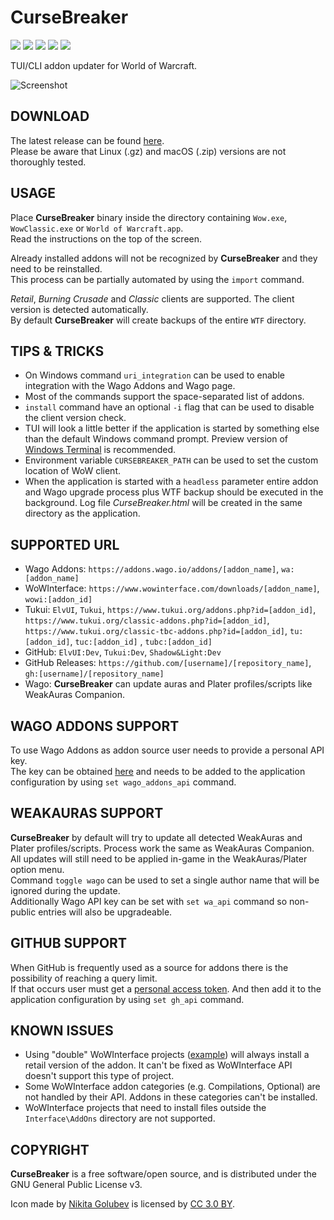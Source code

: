 # CurseBreaker

[<img src="https://img.shields.io/github/release/AcidWeb/CurseBreaker">](https://github.com/AcidWeb/CurseBreaker/releases/latest) [<img src="https://img.shields.io/github/downloads/AcidWeb/CurseBreaker/latest/total">](https://github.com/AcidWeb/CurseBreaker/releases/latest) [<img src="https://img.shields.io/github/downloads/AcidWeb/CurseBreaker/total">](https://github.com/AcidWeb/CurseBreaker/releases/latest) [<img src="https://img.shields.io/github/workflow/status/AcidWeb/CurseBreaker/Binary%20builder">](https://github.com/AcidWeb/CurseBreaker/actions) [<img src="https://img.shields.io/discord/362155557488164874?logo=discord">](https://discord.gg/G2SXFGb)

TUI/CLI addon updater for World of Warcraft.

![Screenshot](https://i.imgur.com/A3DH1xf.png)

## DOWNLOAD
The latest release can be found [here](https://github.com/AcidWeb/CurseBreaker/releases/latest).\
Please be aware that Linux (.gz) and macOS (.zip) versions are not thoroughly tested.

## USAGE
Place **CurseBreaker** binary inside the directory containing `Wow.exe`, `WowClassic.exe` or `World of Warcraft.app`.\
Read the instructions on the top of the screen.

Already installed addons will not be recognized by **CurseBreaker** and they need to be reinstalled.\
This process can be partially automated by using the `import` command.

_Retail_, _Burning Crusade_ and _Classic_ clients are supported. The client version is detected automatically.\
By default **CurseBreaker** will create backups of the entire `WTF` directory.

## TIPS & TRICKS
- On Windows command `uri_integration` can be used to enable integration with the Wago Addons and Wago page.
- Most of the commands support the space-separated list of addons.
- `install` command have an optional `-i` flag that can be used to disable the client version check.
- TUI will look a little better if the application is started by something else than the default Windows command prompt. Preview version of [Windows Terminal](https://aka.ms/terminal-preview) is recommended.
- Environment variable `CURSEBREAKER_PATH` can be used to set the custom location of WoW client.
- When the application is started with a `headless` parameter entire addon and Wago upgrade process plus WTF backup should be executed in the background. Log file _CurseBreaker.html_ will be created in the same directory as the application.

## SUPPORTED URL
- Wago Addons: `https://addons.wago.io/addons/[addon_name]`, `wa:[addon_name]`
- WoWInterface: `https://www.wowinterface.com/downloads/[addon_name]`, `wowi:[addon_id]`
- Tukui: `ElvUI`, `Tukui`, `https://www.tukui.org/addons.php?id=[addon_id]`, `https://www.tukui.org/classic-addons.php?id=[addon_id]`, `https://www.tukui.org/classic-tbc-addons.php?id=[addon_id]`, `tu:[addon_id]`, `tuc:[addon_id]` , `tubc:[addon_id]`
- GitHub: `ElvUI:Dev`, `Tukui:Dev`, `Shadow&Light:Dev`
- GitHub Releases: `https://github.com/[username]/[repository_name]`, `gh:[username]/[repository_name]`
- Wago: **CurseBreaker** can update auras and Plater profiles/scripts like WeakAuras Companion.

## WAGO ADDONS SUPPORT
To use Wago Addons as addon source user needs to provide a personal API key.\
The key can be obtained [here](https://addons.wago.io/patreon) and needs to be added to the application configuration by using `set wago_addons_api` command.

## WEAKAURAS SUPPORT
**CurseBreaker** by default will try to update all detected WeakAuras and Plater profiles/scripts. Process work the same as WeakAuras Companion.\
All updates will still need to be applied in-game in the WeakAuras/Plater option menu.\
Command `toggle wago` can be used to set a single author name that will be ignored during the update.\
Additionally Wago API key can be set with `set wa_api` command so non-public entries will also be upgradeable.

## GITHUB SUPPORT
When GitHub is frequently used as a source for addons there is the possibility of reaching a query limit.\
If that occurs user must get a [personal access token](https://docs.github.com/en/authentication/keeping-your-account-and-data-secure/creating-a-personal-access-token). And then add it to the application configuration by using `set gh_api` command.

## KNOWN ISSUES
- Using "double" WoWInterface projects ([example](https://www.wowinterface.com/downloads/info5086-BigWigsBossmods)) will always install a retail version of the addon. It can't be fixed as WoWInterface API doesn't support this type of project.
- Some WoWInterface addon categories (e.g. Compilations, Optional) are not handled by their API. Addons in these categories can't be installed.
- WoWInterface projects that need to install files outside the `Interface\AddOns` directory are not supported.

## COPYRIGHT
**CurseBreaker** is a free software/open source, and is distributed under the GNU General Public License v3.

Icon made by [Nikita Golubev](https://www.flaticon.com/authors/nikita-golubev) is licensed by [CC 3.0 BY](http://creativecommons.org/licenses/by/3.0/).
